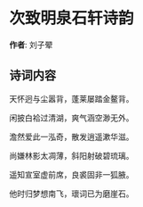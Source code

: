 # 次致明泉石轩诗韵

**作者**: 刘子翚

## 诗词内容

天怀迥与尘嚣背，蓬莱屡踏金鳌背。

闲披白袷过清湖，爽气涵空渺无外。

澹然爱此一泓奇，散发逍遥漱华滋。

尚嫌林影太凋薄，斜阳射破碧琉璃。

遥知宣室虚前席，良裘固非一狐腋。

他时归梦想南飞，瓌词已为磨崖石。

